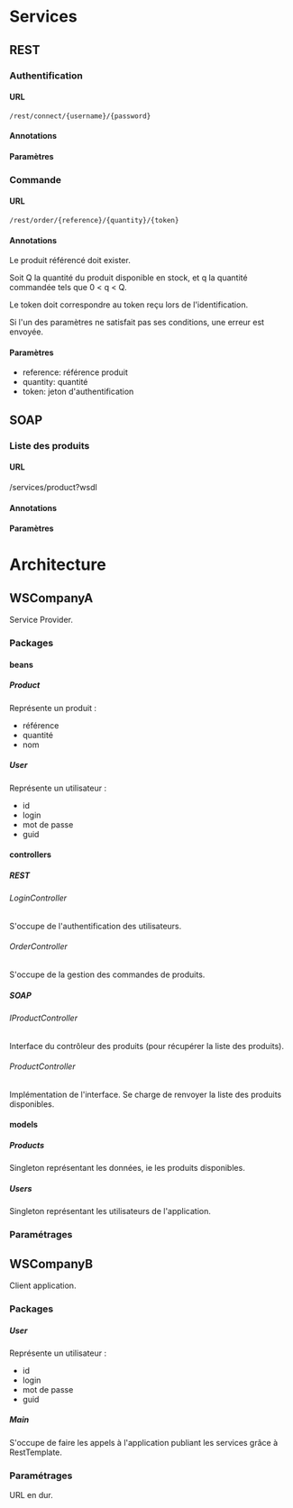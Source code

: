 # Services
## REST
### Authentification
#### URL
`/rest/connect/{username}/{password}`

#### Annotations

#### Paramètres

### Commande
#### URL
`/rest/order/{reference}/{quantity}/{token}`

#### Annotations
Le produit référencé doit exister.

Soit Q la quantité du produit disponible en stock, et q la quantité commandée 
tels que 0 < q < Q.

Le token doit correspondre au token reçu lors de l'identification.

Si l'un des paramètres ne satisfait pas ses conditions, une erreur est envoyée.

#### Paramètres
* reference: référence produit
* quantity: quantité
* token: jeton d'authentification

## SOAP
### Liste des produits
#### URL
/services/product?wsdl

#### Annotations

#### Paramètres


# Architecture
## WSCompanyA
Service Provider.

### Packages
#### beans
##### Product
Représente un produit :
* référence
* quantité
* nom

##### User
Représente un utilisateur :
* id
* login
* mot de passe
* guid

#### controllers
##### REST
###### LoginController
S'occupe de l'authentification des utilisateurs.

###### OrderController
S'occupe de la gestion des commandes de produits.

##### SOAP
###### IProductController
Interface du contrôleur des produits (pour récupérer la liste des produits).
###### ProductController
Implémentation de l'interface.
Se charge de renvoyer la liste des produits disponibles.

#### models
##### Products
Singleton représentant les données, ie les produits disponibles.

##### Users
Singleton représentant les utilisateurs de l'application.

### Paramétrages

## WSCompanyB
Client application.

### Packages
##### User
Représente un utilisateur :
* id
* login
* mot de passe
* guid

##### Main
S'occupe de faire les appels à l'application publiant les services grâce à 
RestTemplate.

### Paramétrages
URL en dur.
